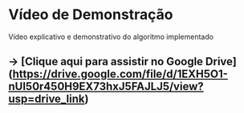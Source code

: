 # Vídeo de Demonstração

Vídeo explicativo e demonstrativo do algoritmo implementado

## -> [Clique aqui para assistir no Google Drive] (https://drive.google.com/file/d/1EXH5O1-nUI50r450H9EX73hxJ5FAJLJ5/view?usp=drive_link)